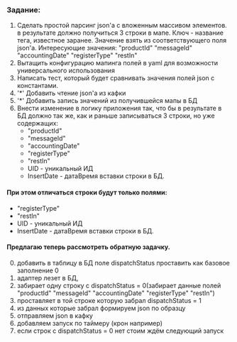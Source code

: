 ### Задание:

1. Сделать простой парсинг json'a с вложенным массивом элементов. в результате должно получиться 3 строки в мапе. 
Ключ - название тега, известное заранее. Значение взять из соответствующего поля json'a.
Интересующие значения:
"productId"
"messageId"
"accountingDate"
"registerType"
"restIn"
2. Вытащить конфигурацию мапинга полей в yaml для возможности универсального использования
3. Написать тест, который будет сравнивать значения полей json с константами.
4. '*' Добавить чтение json'a из кафки
5. '*' Добавить запись значений из получившейся мапы в БД
6. Внести изменение в логику приложения так, что бы в результате в БД должно так же, 
   как и раньше записываться 3 строки, но уже содержащих:
   * "productId"
   * "messageId"
   * "accountingDate"
   * "registerType"
   * "restIn"
   * UID - уникальный ИД
   * InsertDate - датаВремя вставки строки в БД.
#### При этом отличаться строки будут только полями:  
   * "registerType"
   * "restIn"
   * UID - уникальный ИД
   * InsertDate - датаВремя вставки строки в БД.
#### Предлагаю теперь рассмотреть обратную задачку.
0. добавить в таблицу в БД поле dispatchStatus проставить как базовое заполнение 0
1. адаптер лезет в БД,
2. забирает одну строку c dispatchStatus = 0(забирает данные полей 
"productId"
"messageId"
"accountingDate"
"registerType"
"restIn")
3. проставляет в той строке которую забрал dispatchStatus = 1
4. из данных которые забрал формируем json по образцу
5. отправляем json в кафку
6. добавляем запуск по таймеру (крон например)
7. если строк с dispatchStatus = 0 нет стоим ждём следующий запуск
